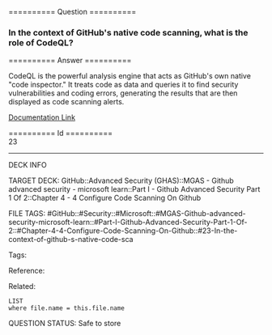 ========== Question ==========  

### In the context of GitHub's native code scanning, what is the role of CodeQL?  

========== Answer ==========  

CodeQL is the powerful analysis engine that acts as GitHub's own native "code inspector." It treats code as data and queries it to find security vulnerabilities and coding errors, generating the results that are then displayed as code scanning alerts.

[Documentation Link](https://learn.microsoft.com/en-us/training/modules/configure-code-scanning/2-what-code-scanning)

========== Id ==========  
23

---

DECK INFO

TARGET DECK: GitHub::Advanced Security (GHAS)::MGAS - Github advanced security - microsoft learn::Part I - Github Advanced Security Part 1 Of 2::Chapter 4 - 4 Configure Code Scanning On Github

FILE TAGS: #GitHub::#Security::#Microsoft::#MGAS-Github-advanced-security-microsoft-learn::#Part-I-Github-Advanced-Security-Part-1-Of-2::#Chapter-4-4-Configure-Code-Scanning-On-Github::#23-In-the-context-of-github-s-native-code-sca

Tags:

Reference:

Related:

```dataview
LIST
where file.name = this.file.name
```

QUESTION STATUS: Safe to store
